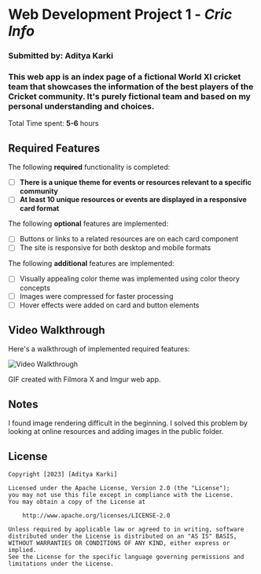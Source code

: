 # Web Development Project 1 - *Cric Info*

### Submitted by: **Aditya Karki**

### This web app is an index page of a fictional World XI cricket team that showcases the information of the best players of the Cricket community. It's purely fictional team and based on my personal understanding and choices.

Total Time spent: **5-6** hours

## Required Features

The following **required** functionality is completed:


+ [ ] **There is a unique theme for events or resources relevant to a specific community**
+ [ ] **At least 10 unique resources or events are displayed in a responsive card format**

The following **optional** features are implemented:

+ [ ] Buttons or links to a related resources are on each card component
+ [ ] The site is responsive for both desktop and mobile formats

The following **additional** features are implemented:

+ [ ] Visually appealing color theme was implemented using color theory concepts
+ [ ] Images were compressed for faster processing
+ [ ] Hover effects were added on card and button elements

## Video Walkthrough

Here's a walkthrough of implemented required features:

<img src='https://imgur.com/a/KI8elkf' title='Video Walkthrough' width='' alt='Video Walkthrough' />

<!-- Replace this with whatever GIF tool you used! -->
GIF created with Filmora X and Imgur web app.  
<!-- Recommended tools:
[Kap](https://getkap.co/) for macOS
[ScreenToGif](https://www.screentogif.com/) for Windows
[peek](https://github.com/phw/peek) for Linux. -->

## Notes

I found image rendering difficult in the beginning. I solved this problem by looking at online resources and adding images in the public folder.

## License

    Copyright [2023] [Aditya Karki]

    Licensed under the Apache License, Version 2.0 (the "License");
    you may not use this file except in compliance with the License.
    You may obtain a copy of the License at

        http://www.apache.org/licenses/LICENSE-2.0

    Unless required by applicable law or agreed to in writing, software
    distributed under the License is distributed on an "AS IS" BASIS,
    WITHOUT WARRANTIES OR CONDITIONS OF ANY KIND, either express or implied.
    See the License for the specific language governing permissions and
    limitations under the License.
